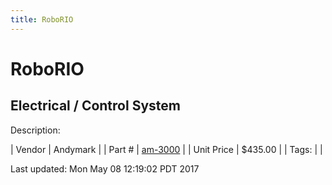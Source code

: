 ```yaml
---
title: RoboRIO
---
```


# RoboRIO
## Electrical / Control System
Description: 	 

| Vendor | Andymark | 
| Part # | [am-3000](http://www.andymark.com/product-p/am-3000.htm) | 
| Unit Price | $435.00 | 
| Tags: |  | 

Last updated: Mon May 08 12:19:02 PDT 2017